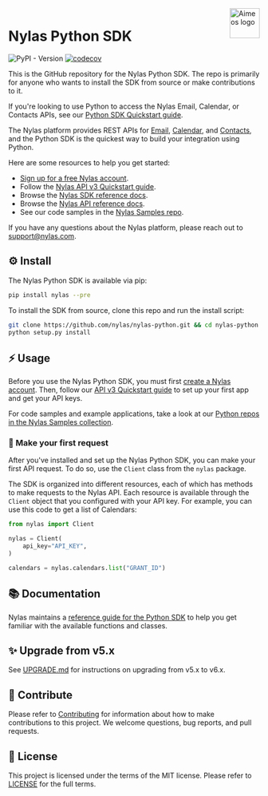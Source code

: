 <a href="https://www.nylas.com/">
    <img src="https://brand.nylas.com/assets/downloads/logo_horizontal_png/Nylas-Logo-Horizontal-Blue_.png" alt="Aimeos logo" title="Aimeos" align="right" height="60" />
</a>

# Nylas Python SDK

![PyPI - Version](https://img.shields.io/pypi/v/nylas)
[![codecov](https://codecov.io/gh/nylas/nylas-python/branch/main/graph/badge.svg?token=HyxGAn5bJR)](https://codecov.io/gh/nylas/nylas-python)

This is the GitHub repository for the Nylas Python SDK. The repo is primarily for anyone who wants to install the SDK from source or make contributions to it.

If you're looking to use Python to access the Nylas Email, Calendar, or Contacts APIs, see our [Python SDK Quickstart guide](https://docs.nylas.com/docs/quickstart-python).

The Nylas platform provides REST APIs for [Email](https://docs.nylas.com/docs/quickstart-email), [Calendar](https://docs.nylas.com/docs/quickstart-calendar), and [Contacts](https://docs.nylas.com/docs/quickstart-contacts), and the Python SDK is the quickest way to build your integration using Python.

Here are some resources to help you get started:

- [Sign up for a free Nylas account](https://dashboard.nylas.com/register).
- Follow the [Nylas API v3 Quickstart guide](https://developer.nylas.com/docs/v3-beta/v3-quickstart/).
- Browse the [Nylas SDK reference docs](https://nylas-python-sdk-reference.pages.dev/).
- Browse the [Nylas API reference docs](https://developer.nylas.com/docs/api/).
- See our code samples in the [Nylas Samples repo](https://github.com/orgs/nylas-samples/repositories?q=&type=all&language=python).

If you have any questions about the Nylas platform, please reach out to support@nylas.com.

## ⚙️ Install

The Nylas Python SDK is available via pip:

```bash
pip install nylas --pre
```

To install the SDK from source, clone this repo and run the install script:

```bash
git clone https://github.com/nylas/nylas-python.git && cd nylas-python
python setup.py install
```

## ⚡️ Usage

Before you use the Nylas Python SDK, you must first [create a Nylas account](https://dashboard.nylas.com/register). Then, follow our [API v3 Quickstart guide](https://developer.nylas.com/docs/v3-beta/v3-quickstart/) to set up your first app and get your API keys.

For code samples and example applications, take a look at our [Python repos in the Nylas Samples collection](https://github.com/orgs/nylas-samples/repositories?q=&type=all&language=python).

### 🚀 Make your first request

After you've installed and set up the Nylas Python SDK, you can make your first API request. To do so, use the `Client` class from the `nylas` package.

The SDK is organized into different resources, each of which has methods to make requests to the Nylas API. Each resource is available through the `Client` object that you configured with your API key. For example, you can use this code to get a list of Calendars:

```python
from nylas import Client

nylas = Client(
    api_key="API_KEY",
)

calendars = nylas.calendars.list("GRANT_ID")
```

## 📚 Documentation

Nylas maintains a [reference guide for the Python SDK](https://nylas-python-sdk-reference.pages.dev/) to help you get familiar with the available functions and classes.

## ✨ Upgrade from v5.x

See [UPGRADE.md](UPGRADE.md) for instructions on upgrading from v5.x to v6.x.

## 💙 Contribute

Please refer to [Contributing](Contributing.md) for information about how to make contributions to this project. We welcome questions, bug reports, and pull requests.

## 📝 License

This project is licensed under the terms of the MIT license. Please refer to [LICENSE](LICENSE) for the full terms.
